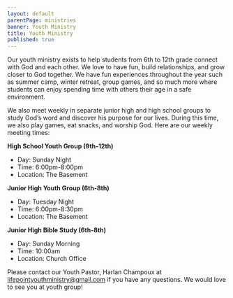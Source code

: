 ```yaml
---
layout: default
parentPage: ministries
banner: Youth Ministry
title: Youth Ministry
published: true
---
```

Our youth ministry exists to help students from 6th to 12th grade connect with God and each other. We love to have fun, build relationships, and grow closer to God together. We have fun experiences throughout the year such as summer camp, winter retreat, group games, and so much more where students can enjoy spending time with others their age in a safe environment. 

We also meet weekly in separate junior high and high school groups to study God’s word and discover his purpose for our lives. During this time, we also play games, eat snacks, and worship God. 
Here are our weekly meeting times:

**High School Youth Group (9th-12th)**
- Day: Sunday Night
- Time: 6:00pm-8:00pm
- Location: The Basement

**Junior High Youth Group (6th-8th)**
- Day: Tuesday Night
- Time: 6:00pm-8:30pm
- Location: The Basement

**Junior High Bible Study (6th-8th)**
- Day: Sunday Morning
- Time: 10:00am
- Location: Church Office

Please contact our Youth Pastor, Harlan Champoux at [lifepointyouthministry@gmail.com](mailto:lifepointyouthministry@gmail.com) if you have any questions. We would love to see you at youth group!
